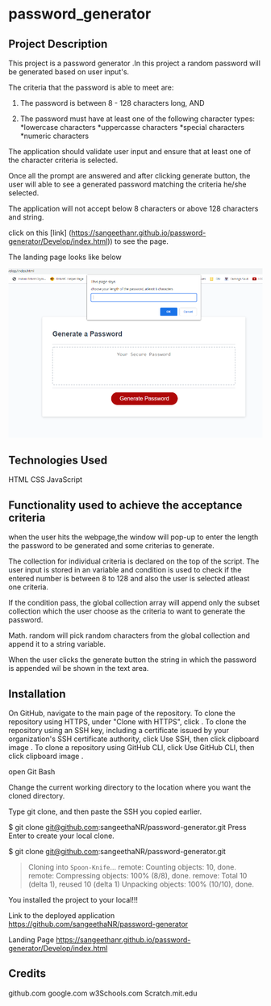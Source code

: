 # password_generator

## Project Description

  This project is a password generator .In this project a random password will be generated based on user input's.

The criteria that the password is able to meet are:

1. The password is between 8 - 128 characters long, AND

2. The password must have at least one of the following character types:
 *lowercase characters
 *uppercasse characters
 *special characters
 *numeric characters

 The application should validate user input and ensure that at least one of the character criteria is selected.
 
 Once all the prompt are answered and after clicking generate button, the user will able to see a generated password matching the criteria he/she selected.

 The application will not accept below 8 characters or above 128 characters and string.

 click on this [link] (https://sangeethanr.github.io/password-generator/Develop/index.html)) to see the page.

The landing page looks like below

 ![landing Page image](/Assets/images/landingPage.png)
 


  ## Technologies Used
  
  HTML
  CSS
  JavaScript

   ## Functionality used to achieve the acceptance criteria

  when the user hits the webpage,the window will pop-up to enter the length the password to be generated and  some criterias to generate.

 The collection for individual criteria is declared on the top of the script. The user input is stored in an variable and condition is used to check if the entered number is between 8 to 128 and also the user is selected atleast one criteria.

 If the condition pass, the global collection array will append only  the subset collection  which the user choose as the criteria to want to generate the password.

 Math. random will pick random characters from the global collection and append it to a string variable.

 When  the user clicks the generate button the string in which the password is appended wil be shown in the text area.

## Installation
On GitHub, navigate to the main page of the repository.
  To clone the repository using HTTPS, under "Clone with HTTPS", click . To clone the repository using an SSH key, including a certificate issued by your organization's SSH certificate authority, click Use SSH, then click clipboard image . To clone a repository using GitHub CLI, click Use GitHub CLI, then click clipboard image .

  open Git Bash
  
  Change the current working directory to the location where you want the cloned directory.
  
  Type git clone, and then paste the SSH  you copied earlier.

$ git clone git@github.com:sangeethaNR/password-generator.git
Press Enter to create your local clone.

$ git clone git@github.com:sangeethaNR/password-generator.git
> Cloning into `Spoon-Knife`...
> remote: Counting objects: 10, done.
> remote: Compressing objects: 100% (8/8), done.
> remove: Total 10 (delta 1), reused 10 (delta 1)
> Unpacking objects: 100% (10/10), done.

 You installed the project to your local!!!
 
  Link to the deployed application https://github.com/sangeethaNR/password-generator
  
  Landing Page  https://sangeethanr.github.io/password-generator/Develop/index.html

  
  ## Credits
  github.com
  google.com
  w3Schools.com
  Scratch.mit.edu